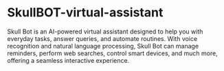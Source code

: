 # SkullBOT-virtual-assistant
Skull Bot is an AI-powered virtual assistant designed to help you with everyday tasks, answer queries, and automate routines. With voice recognition and natural language processing, Skull Bot can manage reminders, perform web searches, control smart devices, and much more, offering a seamless interactive experience.
